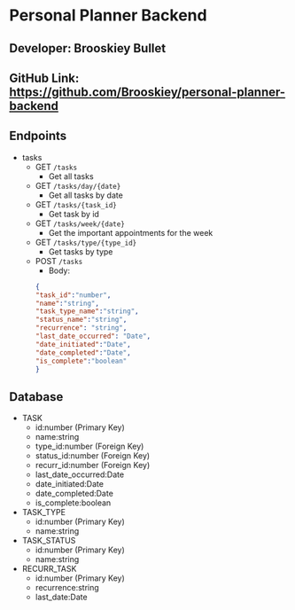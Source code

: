 # Personal Planner Backend

## Developer: Brooskiey Bullet

## GitHub Link: https://github.com/Brooskiey/personal-planner-backend

## Endpoints
- tasks
  - GET `/tasks`
    - Get all tasks
  - GET `/tasks/day/{date}`
    - Get all tasks by date
  - GET `/tasks/{task_id}`
    - Get task by id
  - GET `/tasks/week/{date}`
    - Get the important appointments for the week
  - GET `/tasks/type/{type_id}`
    - Get tasks by type
  - POST `/tasks`
    - Body: 
    ```json
    { 
    "task_id":"number",
    "name":"string",
    "task_type_name":"string",
    "status_name":"string",
    "recurrence": "string",
    "last_date_occurred": "Date",
    "date_initiated":"Date",
    "date_completed":"Date",
    "is_complete":"boolean"
    }
    ```
  
## Database
- TASK
  - id:number (Primary Key)
  - name:string
  - type_id:number (Foreign Key)
  - status_id:number (Foreign Key)
  - recurr_id:number (Foreign Key)
  - last_date_occurred:Date
  - date_initiated:Date
  - date_completed:Date
  - is_complete:boolean
- TASK_TYPE
  - id:number (Primary Key)
  - name:string
- TASK_STATUS
  - id:number (Primary Key)
  - name:string
- RECURR_TASK
  - id:number (Primary Key)
  - recurrence:string
  - last_date:Date
